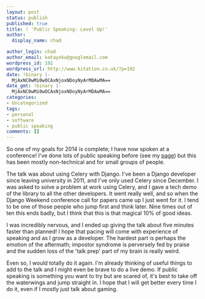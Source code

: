 ```yaml
---
layout: post
status: publish
published: true
title: ! 'Public Speaking: Level Up!'
author:
  display_name: chad

author_login: chad
author_email: katayoku@googlemail.com
wordpress_id: 192
wordpress_url: http://www.kitation.co.uk/?p=192
date: !binary |-
  MjAxNC0wMi0wOCAxNjoxNDoyNyArMDAwMA==
date_gmt: !binary |-
  MjAxNC0wMi0wOCAxNjoxNDoyNyArMDAwMA==
categories:
- Uncategorized
tags:
- personal
- software
- public speaking
comments: []
---
```

<p>So one of my goals for 2014 is complete; I have now spoken at a conference! I've done lots of public speaking before (see my <a href="http://www.kitation.co.uk/?page_id=91" target="_blank">page</a>) but this has been mostly non-technical and for small groups of people.</p>
<p>The talk was about using Celery with Django. I've been a Django developer since leaving university in 2011, and I've only used Celery since December. I was asked to solve a problem at work using Celery, and I gave a tech demo of the library to all the other developers. It went really well, and so when the Django Weekend conference call for papers came up I just went for it. I tend to be one of those people who jump first and think later. Nine times out of ten this ends badly, but I think that this is that magical 10% of good ideas.</p>
<p>I was incredibly nervous, and I ended up giving the talk about five minutes faster than planned! I hope that pacing will come with experience of speaking and as I grow as a developer. The hardest part is perhaps the emotion of the aftermath; impostor syndrome is perversely fed by praise and the sudden loss of the 'talk prep' part of my brain is really weird.</p>
<p>Even so, I would totally do it again. I'm already thinking of useful things to add to the talk and I might even be brave to do a live demo. If public speaking is something you want to try but are scared of, it's best to take off the waterwings and jump straight in. I hope that I will get better every time I do it, even if I mostly just talk about gaming.</p>

